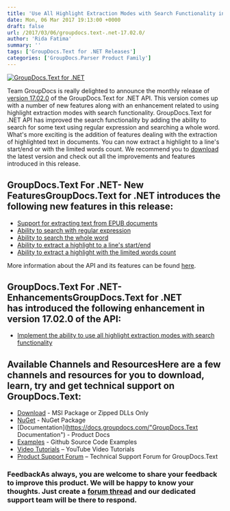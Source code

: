 ```yaml
---
title: 'Use All Highlight Extraction Modes with Search Functionality in GroupDocs.Text for .NET 17.02.0'
date: Mon, 06 Mar 2017 19:13:00 +0000
draft: false
url: /2017/03/06/groupdocs.text-.net-17.02.0/
author: 'Rida Fatima'
summary: ''
tags: ['GroupDocs.Text for .NET Releases']
categories: ['GroupDocs.Parser Product Family']
---
```


[![GroupDocs.Text for .NET](http://blog.groupdocs.com/wp-content/uploads/sites/4/2017/04/groupdocs.text-for-dotnet.png)](https://products.groupdocs.com/)

Team GroupDocs is really delighted to announce the monthly release of [version 17.02.0](https://products.groupdocs.com/"GroupDocs.Text") of the GroupDocs.Text for .NET API. This version comes up with a number of new features along with an enhancement related to using highlight extraction modes with search functionality. GroupDocs.Text for .NET API has improved the search functionality by adding the ability to search for some text using regular expression and searching a whole word. What's more exciting is the addition of features dealing with the extraction of highlighted text in documents. You can now extract a highlight to a line's start/end or with the limited words count. We recommend you to [download](https://downloads.groupdocs.com/text/net/new-releases/groupdocs.text-for-.net-17.02.0/ "GroupDocs.Search Download") the latest version and check out all the improvements and features introduced in this release.

## GroupDocs.Text For .NET- New FeaturesGroupDocs.Text for .NET introduces the following new features in this release:

*   [Support for extracting text from EPUB documents](https://docs.groupdocs.com/)
*   [Ability to search with regular expression](https://docs.groupdocs.com/)
*   [Ability to search the whole word](https://docs.groupdocs.com/)
*   [Ability to extract a highlight to a line's start/end](https://docs.groupdocs.com/)
*   [Ability to extract a highlight with the limited words count](https://docs.groupdocs.com/)

More information about the API and its features can be found [here](https://docs.groupdocs.com/).

## GroupDocs.Text For .NET- EnhancementsGroupDocs.Text for .NET has introduced the following enhancement in version 17.02.0 of the API:

*   [Implement the ability to use all highlight extraction modes with search functionality](https://docs.groupdocs.com/)

## Available Channels and ResourcesHere are a few channels and resources for you to download, learn, try and get technical support on GroupDocs.Text:

*   [Download](http://downloads.groupdocs.com/text/net "GroupDocs.Text dll and msi") - MSI Package or Zipped DLLs Only
*   [NuGet](https://www.nuget.org/packages/groupdocs-text-dotnet/17.2.0 "GroupDocs.Text Nuget Package") - NuGet Package
*   [Documentation](https://docs.groupdocs.com/"GroupDocs.Text Documentation") - Product Docs
*   [Examples](https://github.com/groupdocs-text/GroupDocs.Text-for-.NET "GroupDocs.Text Github repository") - Github Source Code Examples
*   [Video Tutorials](https://www.youtube.com/channel/UCmZHZh89ur7Qu7Ng-Sjg1HQ "GroupDocs.Signature for .NET tutorials") – YouTube Video Tutorials
*   [Product Support Forum](http://groupdocs.com/Community/forums/groupdocs.text-product-family/54/showforum.aspx "GroupDocs.Signature for .NET Support forum") – Technical Support Forum for GroupDocs.Text

### FeedbackAs always, you are welcome to share your feedback to improve this product. We will be happy to know your thoughts. Just create a [forum thread](http://groupdocs.com/Community/forums/default.aspx "Forums link") and our dedicated support team will be there to respond.




